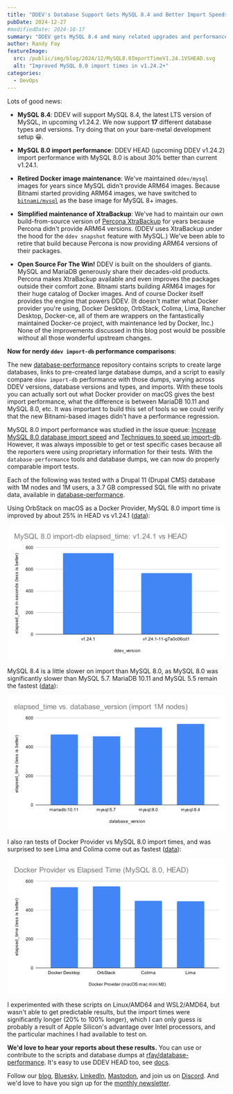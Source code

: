 ```yaml
---
title: "DDEV's Database Support Gets MySQL 8.4 and Better Import Speeds"
pubDate: 2024-12-27
#modifiedDate: 2024-10-17
summary: "DDEV gets MySQL 8.4 and many related upgrades and performance improvements"
author: Randy Fay
featureImage:
  src: /public/img/blog/2024/12/MySQL8.0ImportTimeV1.24.1VSHEAD.svg
  alt: "Improved MySQL 8.0 import times in v1.24.2+"
categories:
  - DevOps
---
```


Lots of good news:

- **MySQL 8.4**: DDEV will support MySQL 8.4, the latest LTS version of MySQL, in upcoming v1.24.2. We now support **17** different database types and versions. Try doing that on your bare-metal development setup 😀.

- **MySQL 8.0 import performance**: DDEV HEAD (upcoming DDEV v1.24.2) import performance with MySQL 8.0 is about 30% better than current v1.24.1.

- **Retired Docker image maintenance**: We've maintained `ddev/mysql` images for years since MySQL didn't provide ARM64 images. Because Bitnami started providing ARM64 images, we have switched to [`bitnami/mysql`](https://hub.docker.com/r/bitnami/mysql) as the base image for MySQL 8+ images.

- **Simplified maintenance of XtraBackup**: We've had to maintain our own build-from-source version of [Percona XtraBackup](https://www.percona.com/mysql/software/percona-xtrabackup) for years because Percona didn't provide ARM64 versions. (DDEV uses XtraBackup under the hood for the `ddev snapshot` feature with MySQL.) We've been able to retire that build because Percona is now providing ARM64 versions of their packages.

- **Open Source For The Win!** DDEV is built on the shoulders of giants. MySQL and MariaDB generously share their decades-old products. Percona makes XtraBackup available and even improves the packages outside their comfort zone. Bitnami starts building ARM64 images for their huge catalog of Docker images. And of course Docker itself provides the engine that powers DDEV. (It doesn't matter what Docker provider you're using, Docker Desktop, OrbStack, Colima, Lima, Rancher Desktop, Docker-ce, all of them are wrappers on the fantastically maintained Docker-ce project, with maintenance led by Docker, Inc.) None of the improvements discussed in this blog post would be possible without all those wonderful upstream changes.

**Now for nerdy `ddev import-db` performance comparisons**:

The new [database-performance](https://github.com/rfay/database-performance) repository contains scripts to create large databases, links to pre-created large database dumps, and a script to easily compare `ddev import-db` performance with those dumps, varying across DDEV versions, database versions and types, and imports. With these tools you can actually sort out what Docker provider on macOS gives the best import performance, what the difference is between MariaDB 10.11 and MySQL 8.0, etc. It was important to build this set of tools so we could verify that the new Bitnami-based images didn't have a performance regression.

MySQL 8.0 import performance was studied in the issue queue: [Increase MySQL 8.0 database import speed](https://github.com/ddev/ddev/issues/6244) and [Techniques to speed up import-db](https://github.com/orgs/ddev/discussions/6591). However, it was always impossible to get or test specific cases because all the reporters were using proprietary information for their tests. With the `database-performance` tools and database dumps, we can now do properly comparable import tests.

Each of the following was tested with a Drupal 11 (Drupal CMS) database with 1M nodes and 1M users, a 3.7 GB compressed SQL file with no private data, available in [database-performance](https://github.com/rfay/database-performance).

Using OrbStack on macOS as a Docker Provider, MySQL 8.0 import time is improved by about 25% in HEAD vs v1.24.1 ([data](https://docs.google.com/spreadsheets/d/1_4VtPTi7MVt1DdppYp8sjRaHVmA-y7vaRYMlfqtpaKY/edit?usp=sharing)):

![MySQL 8.0 Import Speed, v1.24.1 vs HEAD](/public/img/blog/2024/12/MySQL8.0ImportTimeV1.24.1VSHEAD.svg)

MySQL 8.4 is a little slower on import than MySQL 8.0, as MySQL 8.0 was significantly slower than MySQL 5.7. MariaDB 10.11 and MySQL 5.5 remain the fastest ([data](https://docs.google.com/spreadsheets/d/1ha9u895o9-4c5wPncs9hpe0OHAXi8OedtwUUizKXLrE/edit?usp=sharing)):

![Database Version vs Import Speed, HEAD](/public/img/blog/2024/12/ElapsedVSDatabaseVersion.svg)

I also ran tests of Docker Provider vs MySQL 8.0 import times, and was surprised to see Lima and Colima come out as fastest ([data](https://docs.google.com/spreadsheets/d/1HRlG6m1Cl6c8H-hUiSNW63VdRrxjJ9vlcMgBIcIpLQU/edit?usp=sharing)):

![Import Times for Various Docker Providers (macOS)](/public/img/blog/2024/12/DockerProviderVSElapsed.svg)

I experimented with these scripts on Linux/AMD64 and WSL2/AMD64, but wasn't able to get predictable results, but the import times were significantly longer (20% to 100% longer), which I can only guess is probably a result of Apple Silicon's advantage over Intel processors, and the particular machines I had available to test on.

**We'd love to hear your reports about these results.** You can use or contribute to the scripts and database dumps at [rfay/database-performance](https://github.com/rfay/database-performance). It's easy to use DDEV HEAD too, see [docs](https://ddev.readthedocs.io/en/stable/developers/building-contributing/#testing-latest-commits-on-head).

Follow our [blog](https://ddev.com/blog/), [Bluesky](https://bsky.app/profile/ddev.bsky.social), [LinkedIn](https://www.linkedin.com/company/ddev-foundation), [Mastodon](https://fosstodon.org/@ddev), and join us on [Discord](/s/discord). And we'd love to have you sign up for the [monthly newsletter](/newsletter).
